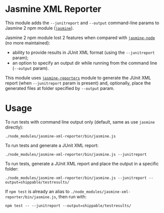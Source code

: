 # Jasmine XML Reporter

This module adds the `--junitreport` and `--output` command-line params to Jasmine 2 npm module ([`jasmine`](https://github.com/jasmine/jasmine-npm)).

Jasmine 2 npm module lost 2 features when compared with [`jasmine-node`](https://github.com/mhevery/jasmine-node) (no more maintained):

- ability to provide results in JUnit XML format (using the `--junitreport` param);
- an option to specify an output dir while running from the command line (`--output` param).

This module uses [`jasmine-reporters`](https://github.com/larrymyers/jasmine-reporters) module to generate the JUnit XML report (when `--junitreport` param is present) and, optionally, place the generated files at folder specified by `--output` param.

# Usage

To run tests with command line output only (default, same as use `jasmine` directly):

    ./node_modules/jasmine-xml-reporter/bin/jasmine.js

To run tests and generate a JUnit XML report:

    ./node_modules/jasmine-xml-reporter/bin/jasmine.js --junitreport

To run tests, generate a JUnit XML report and place the output in a specific folder:

    ./node_modules/jasmine-xml-reporter/bin/jasmine.js --junitreport --output=shippable/testresults/

If `npm test` is already an alias to `./node_modules/jasmine-xml-reporter/bin/jasmine.js`, then run with:

    npm test -- --junitreport --output=shippable/testresults/